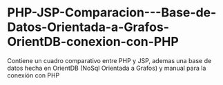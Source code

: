 # PHP-JSP-Comparacion---Base-de-Datos-Orientada-a-Grafos-OrientDB-conexion-con-PHP
Contiene un cuadro comparativo entre PHP y JSP, ademas una base de datos hecha en OrientDB (NoSql Orientada a Grafos) y manual para la conexión con PHP
